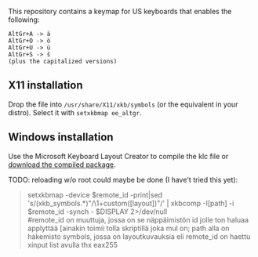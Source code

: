 This repository contains a keymap for US keyboards that enables the following:

    AltGr+A -> ä
    AltGr+O -> ö
    AltGr+U -> ü
    AltGr+S -> š
    (plus the capitalized versions)

## X11 installation

Drop the file into `/usr/share/X11/xkb/symbols` (or the equivalent in your distro). Select it with `setxkbmap ee_altgr`.

## Windows installation

Use the Microsoft Keyboard Layout Creator to compile the klc file or [download the compiled package](http://goo.gl/h7jTOJ).



TODO: reloading w/o root could maybe be done (I have't tried this yet):
> setxkbmap -device $remote_id -print|sed 's/\(xkb_symbols.*\)"/\1+custom([layout])"/' | xkbcomp -I[path] -i $remote_id -synch - $DISPLAY 2>/dev/null    
>#remote_id on muuttuja, jossa on se näppäimistön id jolle ton haluaa applyttää [ainakin toimii tolla skriptillä joka mul on; path alla on hakemisto symbols, jossa on layoutkuvauksia
> eli remote_id on haettu xinput list avulla
> thx eax255
